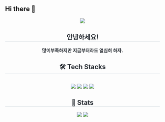 ## Hi there 👋

<!--
**SuGyoung/SuGyoung** is a ✨ _special_ ✨ repository because its `README.md` (this file) appears on your GitHub profile.

    
-->

<div align= "center">
    <img src="https://capsule-render.vercel.app/api?type=waving&color=0:ffdfdf,100:e6e116&height=180&text=SuSyoung&animation=fadeIn&fontColor=ffffff&fontSize=50" />
    </div>
    <div align= "center"> 
    <h2 style="border-bottom: 1px solid #d8dee4; color: #282d33;"> 안녕하세요! </h2>  
    <div style="font-weight: 700; font-size: 15px; text-align: center; color: #282d33;"> 많이부족하지만 지금부터라도 열심히 하자. </div> 
    </div>
    <div align= "center">
    <h2 style="border-bottom: 1px solid #d8dee4; color: #282d33;"> 🛠️ Tech Stacks </h2> <br> 
    <div style="margin: 0 auto; text-align: center;" align= "center"> <img src="https://img.shields.io/badge/Java-007396?style=flat-square&logo=Java&logoColor=white">
          <img src="https://img.shields.io/badge/Git-F05032?style=flat-square&logo=Git&logoColor=white">
          <img src="https://img.shields.io/badge/CSS3-1572B6?style=flat-square&logo=CSS3&logoColor=white">
          <img src="https://img.shields.io/badge/HTML5-E34F26?style=flat-square&logo=HTML5&logoColor=white">
          </div>
    </div>
    <div align= "center"> 
    <h2 style="border-bottom: 1px solid #d8dee4; color: #282d33;"> 🏅 Stats </h2> <div align= "center"> <img src="https://github-readme-stats.vercel.app/api?username=SuGyoung&bg_color=60,fff5e6,ebe6ff&title_color=ffffff&text_color=ffffff"
         /> <img src="https://github-readme-stats.vercel.app/api/top-langs/?username=SuGyoung&layout=compact&bg_color=60,fff5e6,ebe6ff&title_color=ffffff&text_color=ffffff"
           /> </div> 
    </div>




